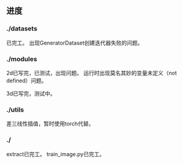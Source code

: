 ## 进度

### ./datasets 
已完工。
出现GeneratorDataset创建迭代器失败的问题。

### ./modules 
2d已写完，已测试，出现问题。
运行时出现莫名其妙的变量未定义（not defined）问题。

3d已写完，测试中。

### ./utils 
差三线性插值，暂时使用torch代替。

### ./
extract已完工。
train_image.py已完工。
